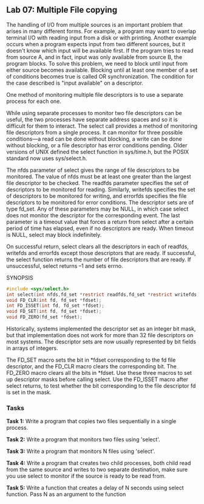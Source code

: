 ## Lab 07: Multiple File copying

The handling of I/O from multiple sources is an important problem that arises in many different forms. For example, a program may want to overlap terminal I/O with reading input from a disk or with printing. Another example occurs when a program expects input from two different sources, but it doesn't know which input will be available first. If the program tries to read from source A, and in fact, input was only available from source B, the program blocks. To solve this problem, we need to block until input from either source becomes available. Blocking until at least one member of a set of conditions becomes true is called OR synchronization. The condition for the case described is "input available" on a descriptor.

One method of monitoring multiple file descriptors is to use a separate process for each one.

While using separate processes to monitor two file descriptors can be useful, the two processes have separate address spaces and so it is difficult for them to interact. The select call provides a method of monitoring file descriptors from a single process. It can monitor for three possible conditions—a read can be done without blocking, a write can be done without blocking, or a file descriptor has error conditions pending. Older versions of UNIX defined the select function in sys/time.h, but the POSIX standard now uses sys/select.h.

The nfds parameter of select gives the range of file descriptors to be monitored. The value of nfds must be at least one greater than the largest file descriptor to be checked. The readfds parameter specifies the set of descriptors to be monitored for reading. Similarly, writefds specifies the set of descriptors to be monitored for writing, and errorfds specifies the file descriptors to be monitored for error conditions. The descriptor sets are of type fd_set. Any of these parameters may be NULL, in which case select does not monitor the descriptor for the corresponding event. The last parameter is a timeout value that forces a return from select after a certain period of time has elapsed, even if no descriptors are ready. When timeout is NULL, select may block indefinitely.

On successful return, select clears all the descriptors in each of readfds, writefds and errorfds except those descriptors that are ready. If successful, the select function returns the number of file descriptors that are ready. If unsuccessful, select returns –1 and sets errno.

SYNOPSIS
```c
#include <sys/select.h>
int select(int nfds,fd_set *restrict readfds,fd_set *restrict writefds, fd_set *restrict errorfds, struct timeval *restrict timeout);
void FD_CLR(int fd, fd_set *fdset);
int FD_ISSET(int fd, fd_set *fdset);
void FD_SET(int fd, fd_set *fdset);
void FD_ZERO(fd_set *fdset);
```
Historically, systems implemented the descriptor set as an integer bit mask, but that implementation does not work for more than 32 file descriptors on most systems. The descriptor sets are now usually represented by bit fields in arrays of integers.

The FD_SET macro sets the bit in *fdset corresponding to the fd file descriptor, and the FD_CLR macro clears the corresponding bit. The FD_ZERO macro clears all the bits in *fdset. Use these three macros to set up descriptor masks before calling select. Use the FD_ISSET macro after select returns, to test whether the bit corresponding to the file descriptor fd is set in the mask.

### Tasks

**Task 1:** Write a program that copies two files sequentially in a single process.

**Task 2:** Write a program that monitors two files using 'select'.

**Task 3:** Write a program that monitors N files using 'select'.

**Task 4:** Write a program that creates two child processes, both child read from the same source and writes to two separate destination, make sure you use select to monitor if the source is ready to be read from.

**Task 5:** Write a function that creates a delay of N seconds using select function. Pass N as an argument to the function
